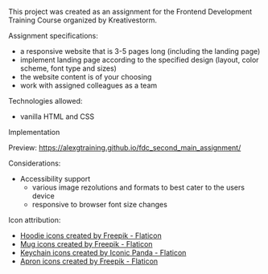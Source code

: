 This project was created as an assignment for the Frontend Development Training Course organized by Kreativestorm.

Assignment specifications:
  - a responsive website that is 3-5 pages long (including the landing page)
  - implement landing page according to the specified design (layout, color scheme, font type and sizes)
  - the website content is of your choosing
  - work with assigned colleagues as a team

Technologies allowed:
  - vanilla HTML and CSS

Implementation

Preview: https://alexgtraining.github.io/fdc_second_main_assignment/

Considerations:
  - Accessibility support
    - various image rezolutions and formats to best cater to the users device
    - responsive to browser font size changes

Icon attribution:
- <a href="https://www.flaticon.com/free-icons/hoodie" title="hoodie icons">Hoodie icons created by Freepik - Flaticon</a>
- <a href="https://www.flaticon.com/free-icons/mug" title="mug icons">Mug icons created by Freepik - Flaticon</a>
- <a href="https://www.flaticon.com/free-icons/keychain" title="keychain icons">Keychain icons created by Iconic Panda - Flaticon</a>
- <a href="https://www.flaticon.com/free-icons/apron" title="apron icons">Apron icons created by Freepik - Flaticon</a>
